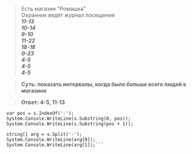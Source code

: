 
>Есть магазин "Ромашка"  
Охранник ведёт журнал посещения  
***11-13  
10-14  
9-10  
11-22  
18-18  
0-23  
4-5  
4-5  
4-5***

>**Суть: показать интервалы, когда было больше всего 
людей в магазине**

>**Ответ: 4-5, 11-13**


```string s = "11-44";
var pos = s.IndexOf('-');
System.Console.WriteLine(s.Substring(0, pos));
System.Console.WriteLine(s.Substring(pos + 1));

string[] arg = s.Split('-');
System.Console.WriteLine(arg[0]);
System.Console.WriteLine(arg[1]);```